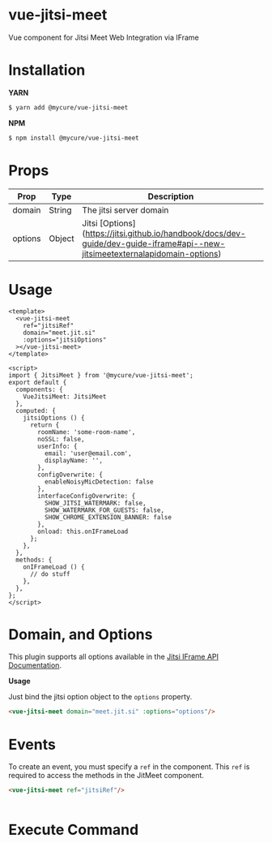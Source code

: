 # vue-jitsi-meet

Vue component for Jitsi Meet Web Integration via IFrame

# Installation

**YARN**
```bash
$ yarn add @mycure/vue-jitsi-meet
```

**NPM**
```bash
$ npm install @mycure/vue-jitsi-meet
```

# Props

| Prop | Type | Description |
| ---- | ---- | ----------- |
| domain | String | The jitsi server domain |
| options | Object | Jitsi [Options] (https://jitsi.github.io/handbook/docs/dev-guide/dev-guide-iframe#api--new-jitsimeetexternalapidomain-options) |

# Usage

```vue
<template>
  <vue-jitsi-meet
    ref="jitsiRef"
    domain="meet.jit.si"
    :options="jitsiOptions"
  ></vue-jitsi-meet>
</template>

<script>
import { JitsiMeet } from '@mycure/vue-jitsi-meet';
export default {
  components: {
    VueJitsiMeet: JitsiMeet
  },
  computed: {
    jitsiOptions () {
      return {
        roomName: 'some-room-name',
        noSSL: false,
        userInfo: {
          email: 'user@email.com',
          displayName: '',
        },
        configOverwrite: {
          enableNoisyMicDetection: false
        },
        interfaceConfigOverwrite: {
          SHOW_JITSI_WATERMARK: false,
          SHOW_WATERMARK_FOR_GUESTS: false,
          SHOW_CHROME_EXTENSION_BANNER: false
        },
        onload: this.onIFrameLoad
      };
    },
  },
  methods: {
    onIFrameLoad () {
      // do stuff
    },
  },
};
</script>
```

# Domain, and Options

This plugin supports all options available in the [Jitsi IFrame API Documentation](https://jitsi.github.io/handbook/docs/dev-guide/dev-guide-iframe#api--new-jitsimeetexternalapidomain-options).

**Usage**

Just bind the jitsi option object to the `options` property.

```html
<vue-jitsi-meet domain="meet.jit.si" :options="options"/>
```

# Events

To create an event, you must specify a `ref` in the component. This `ref` is required to access the methods in the JitMeet component.

```html
<vue-jitsi-meet ref="jitsiRef"/>
```

```javascript

```



# Execute Command